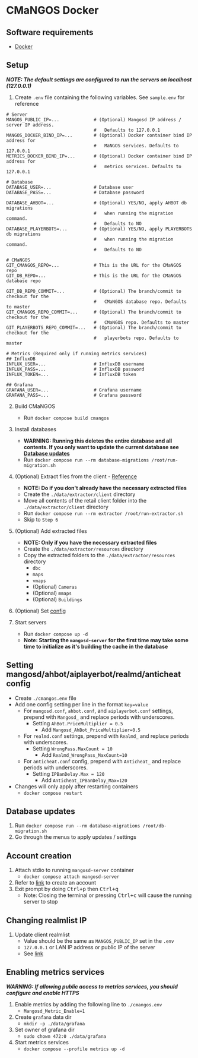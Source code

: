 # CMaNGOS Docker


## Software requirements

- [Docker](https://www.docker.com/)


## Setup

__*NOTE: The default settings are configured to run the servers on localhost (127.0.0.1)*__

1. Create `.env` file containing the following variables. See `sample.env` for reference

```
# Server
MANGOS_PUBLIC_IP=...             # (Optional) Mangosd IP address / server IP address.
                                 #   Defaults to 127.0.0.1
MANGOS_DOCKER_BIND_IP=...        # (Optional) Docker container bind IP address for
                                 #   MaNGOS services. Defaults to 127.0.0.1
METRICS_DOCKER_BIND_IP=...       # (Optional) Docker container bind IP address for
                                 #   metrics services. Defaults to 127.0.0.1

# Database
DATABASE_USER=...                # Database user
DATABASE_PASS=...                # Database password

DATABASE_AHBOT=...               # (Optional) YES/NO, apply AHBOT db migrations
                                 #   when running the migration command.
                                 #   Defaults to NO
DATABASE_PLAYERBOTS=...          # (Optional) YES/NO, apply PLAYERBOTS db migrations
                                 #   when running the migration command.
                                 #   Defaults to NO

# CMaNGOS
GIT_CMANGOS_REPO=...             # This is the URL for the CMaNGOS repo
GIT_DB_REPO=...                  # This is the URL for the CMaNGOS database repo

GIT_DB_REPO_COMMIT=...           # (Optional) The branch/commit to checkout for the
                                 #   CMaNGOS database repo. Defaults to master
GIT_CMANGOS_REPO_COMMIT=...      # (Optional) The branch/commit to checkout for the
                                 #   CMaNGOS repo. Defaults to master
GIT_PLAYERBOTS_REPO_COMMIT=...   # (Optional) The branch/commit to checkout for the
                                 #   playerbots repo. Defaults to master

# Metrics (Required only if running metrics services)
## InfluxDB
INFLUX_USER=...                  # InfluxDB username
INFLUX_PASS=...                  # InfluxDB password
INFLUX_TOKEN=...                 # InfluxDB token

## Grafana
GRAFANA_USER=...                 # Grafana username
GRAFANA_PASS=...                 # Grafana password
```

2. Build CMaNGOS
    - Run `docker compose build cmangos`

3. Install databases
    - **WARNING: Running this deletes the entire database and all contents. If you only want to update the current database see [Database updates](#Database-updates)**
    - Run `docker compose run --rm database-migrations /root/run-migration.sh`

4. (Optional) Extract files from the client - [Reference](https://github.com/cmangos/issues/wiki/Installation-Instructions#extract-files-from-the-client)
    - **NOTE: Do if you don't already have the necessary extracted files**
    - Create the `./data/extractor/client` directory
    - Move all contents of the retail client folder into the `./data/extractor/client` directory
    - Run `docker compose run --rm extractor /root/run-extractor.sh`
    - Skip to `Step 6`

5. (Optional) Add extracted files
    - **NOTE: Only if you have the necessary extracted files**
    - Create the `./data/extractor/resources` directory
    - Copy the extracted folders to the `./data/extractor/resources` directory
        - `dbc`
        - `maps`
        - `vmaps`
        - (Optional) `Cameras`
        - (Optional) `mmaps`
        - (Optional) `Buildings`

6. (Optional) Set [config](#setting-mangosdahbotaiplayerbotrealmdanticheat-config)

7. Start servers
    - Run `docker compose up -d`
    - __Note: Starting the `mangosd-server` for the first time may take some time to initialize as it's building the cache in the database__


## Setting mangosd/ahbot/aiplayerbot/realmd/anticheat config

- Create `./cmangos.env` file
- Add one config setting per line in the format `key=value`
    - For `mangosd.conf`, `ahbot.conf`, and `aiplayerbot.conf` settings, prepend with `Mangosd_` and replace periods with underscores.
        - Setting `AhBot.PriceMultiplier = 0.5`
            - Add `Mangosd_AhBot_PriceMultiplier=0.5`
    - For `realmd.conf` settings, prepend with `Realmd_` and replace periods with underscores.
        - Setting `WrongPass.MaxCount = 10`
            - Add `Realmd_WrongPass_MaxCount=10`
    - For `anticheat.conf` config, prepend with `Anticheat_` and replace periods with underscores.
        - Setting `IPBanDelay.Max = 120`
            - Add `Anticheat_IPBanDelay_Max=120`
- Changes will only apply after restarting containers
    - `docker compose restart`


## Database updates

1. Run `docker compose run --rm database-migrations /root/db-migration.sh`
2. Go through the menus to apply updates / settings


## Account creation

1. Attach stdio to running `mangosd-server` container
    - `docker compose attach mangosd-server`
2. Refer to [link](https://github.com/cmangos/issues/wiki/Installation-Instructions#creating-first-account) to create an account
3. Exit prompt by doing <kbd>Ctrl+p</kbd> then <kbd>Ctrl+q</kbd>
    - Note: Closing the terminal or pressing <kbd>Ctrl+c</kbd> will cause the running server to stop


## Changing realmlist IP

1. Update client realmlist
    - Value should be the same as `MANGOS_PUBLIC_IP` set in the `.env`
    - `127.0.0.1` or LAN IP address or public IP of the server
    - See [link](https://github.com/cmangos/issues/wiki/Installation-Instructions#configuring-your-wow-client)


## Enabling metrics services

__*WARNING: If allowing public access to metrics services, you should configure and enable HTTPS*__

1. Enable metrics by adding the following line to `./cmangos.env`
    - `Mangosd_Metric_Enable=1`
2. Create `grafana` data dir
    - `mkdir -p ./data/grafana`
3. Set owner of grafana dir
    - `sudo chown 472:0 ./data/grafana`
4. Start metrics services
    - `docker compose --profile metrics up -d`
